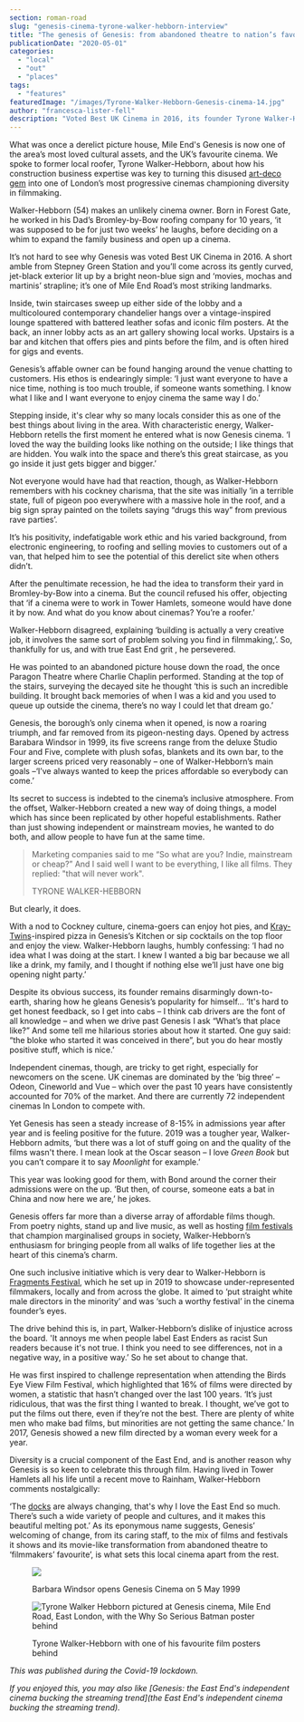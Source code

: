 ```yaml
---
section: roman-road
slug: "genesis-cinema-tyrone-walker-hebborn-interview"
title: "The genesis of Genesis: from abandoned theatre to nation’s favourite indie cinema"
publicationDate: "2020-05-01"
categories: 
  - "local"
  - "out"
  - "places"
tags: 
  - "features"
featuredImage: "/images/Tyrone-Walker-Hebborn-Genesis-cinema-14.jpg"
author: "francesca-lister-fell"
description: "Voted Best UK Cinema in 2016, its founder Tyrone Walker-Hebborn tell us about the venue's surprising beginning, standing up for the underdogs of cinema and bringing the East End's inclusive spirit to the industry."
---
```


What was once a derelict picture house, Mile End's Genesis is now one of the area’s most loved cultural assets, and the UK’s favourite cinema. We spoke to former local roofer, Tyrone Walker-Hebborn, about how his construction business expertise was key to turning this disused [art-deco gem](https://romanroadlondon.com/old-cinemas-bow-mile-end/) into one of London’s most progressive cinemas championing diversity in filmmaking.

Walker-Hebborn (54) makes an unlikely cinema owner. Born in Forest Gate, he worked in his Dad’s Bromley-by-Bow roofing company for 10 years, ‘it was supposed to be for just two weeks’ he laughs, before deciding on a whim to expand the family business and open up a cinema.

It’s not hard to see why Genesis was voted Best UK Cinema in 2016. A short amble from Stepney Green Station and you’ll come across its gently curved, jet-black exterior lit up by a bright neon-blue sign and ‘movies, mochas and martinis’ strapline; it’s one of Mile End Road’s most striking landmarks. 

Inside, twin staircases sweep up either side of the lobby and a multicoloured contemporary chandelier hangs over a vintage-inspired lounge spattered with battered leather sofas and iconic film posters. At the back, an inner lobby acts as an art gallery showing local works. Upstairs is a bar and kitchen that offers pies and pints before the film, and is often hired for gigs and events.

Genesis’s affable owner can be found hanging around the venue chatting to customers. His ethos is endearingly simple: ‘I just want everyone to have a nice time, nothing is too much trouble, if someone wants something. I know what I like and I want everyone to enjoy cinema the same way I do.’ 

Stepping inside, it's clear why so many locals consider this as one of the best things about living in the area. With characteristic energy, Walker-Hebborn retells the first moment he entered what is now Genesis cinema. ‘I loved the way the building looks like nothing on the outside; I like things that are hidden. You walk into the space and there’s this great staircase, as you go inside it just gets bigger and bigger.’ 

Not everyone would have had that reaction, though, as Walker-Hebborn remembers with his cockney charisma, that the site was initially ‘in a terrible state, full of pigeon poo everywhere with a massive hole in the roof, and a big sign spray painted on the toilets saying “drugs this way” from previous rave parties’. 

It’s his positivity, indefatigable work ethic and his varied background, from electronic engineering, to roofing and selling movies to customers out of a van, that helped him to see the potential of this derelict site when others didn’t.

After the penultimate recession, he had the idea to transform their yard in Bromley-by-Bow into a cinema. But the council refused his offer, objecting that ‘if a cinema were to work in Tower Hamlets, someone would have done it by now. And what do you know about cinemas? You’re a roofer.’ 

Walker-Hebborn disagreed, explaining ‘building is actually a very creative job, it involves the same sort of problem solving you find in filmmaking,’. So, thankfully for us, and with true East End grit , he persevered. 

He was pointed to an abandoned picture house down the road, the once Paragon Theatre where Charlie Chaplin performed. Standing at the top of the stairs, surveying the decayed site he thought ‘this is such an incredible building. It brought back memories of when I was a kid and you used to queue up outside the cinema, there’s no way I could let that dream go.’ 

Genesis, the borough’s only cinema when it opened, is now a roaring triumph, and far removed from its pigeon-nesting days. Opened by actress Barabara Windsor in 1999, its five screens range from the deluxe Studio Four and Five, complete with plush sofas, blankets and its own bar, to the larger screens priced very reasonably – one of Walker-Hebborn’s main goals –‘I’ve always wanted to keep the prices affordable so everybody can come.’

Its secret to success is indebted to the cinema’s inclusive atmosphere. From the offset, Walker-Hebborn created a new way of doing things, a model which has since been replicated by other hopeful establishments. Rather than just showing independent or mainstream movies, he wanted to do both, and allow people to have fun at the same time. 

> Marketing companies said to me “So what are you? Indie, mainstream or cheap?” And I said well I want to be everything, I like all films. They replied: "that will never work".
> 
> TYRONE WALKER-HEBBORN

But clearly, it does.

With a nod to Cockney culture, cinema-goers can enjoy hot pies, and [Kray-Twins](https://romanroadlondon.com/history-double-r-club-kray-twins-nightclub-bow-road/)\-inspired pizza in Genesis’s Kitchen or sip cocktails on the top floor and enjoy the view. Walker-Hebborn laughs, humbly confessing: ‘I had no idea what I was doing at the start. I knew I wanted a big bar because we all like a drink, my family, and I thought if nothing else we’ll just have one big opening night party.’ 

Despite its obvious success, its founder remains disarmingly down-to-earth, sharing how he gleans Genesis’s popularity for himself... ‘It's hard to get honest feedback, so I get into cabs – I think cab drivers are the font of all knowledge – and when we drive past Genesis I ask “What’s that place like?” And some tell me hilarious stories about how it started. One guy said: “the bloke who started it was conceived in there”, but you do hear mostly positive stuff, which is nice.’ 

Independent cinemas, though, are tricky to get right, especially for newcomers on the scene. UK cinemas are dominated by the ‘big three’ – Odeon, Cineworld and Vue – which over the past 10 years have consistently accounted for 70% of the market. And there are currently 72 independent cinemas In London to compete with. 

Yet Genesis has seen a steady increase of 8-15% in admissions year after year and is feeling positive for the future. 2019 was a tougher year, Walker-Hebborn admits, ‘but there was a lot of stuff going on and the quality of the films wasn't there. I mean look at the Oscar season – I love _Green Book_ but you can’t compare it to say _Moonlight_ for example.’ 

This year was looking good for them, with Bond around the corner their admissions were on the up. ‘But then, of course, someone eats a bat in China and now here we are,’ he jokes.

Genesis offers far more than a diverse array of affordable films though. From poetry nights, stand up and live music, as well as hosting [film festivals](https://romanroadlondon.com/east-end-film-festival-2018-highlights/) that champion marginalised groups in society, Walker-Hebborn’s enthusiasm for bringing people from all walks of life together lies at the heart of this cinema’s charm.

One such inclusive initiative which is very dear to Walker-Hebborn is [Fragments Festival](https://romanroadlondon.com/inaugural-fragments-festival-ends-genesis-cinema/), which he set up in 2019 to showcase under-represented filmmakers, locally and from across the globe. It aimed to ‘put straight white male directors in the minority’ and was ‘such a worthy festival’ in the cinema founder’s eyes. 

The drive behind this is, in part, Walker-Hebborn’s dislike of injustice across the board. 'It annoys me when people label East Enders as racist Sun readers because it's not true. I think you need to see differences, not in a negative way, in a positive way.’ So he set about to change that.

He was first inspired to challenge representation when attending the Birds Eye View Film Festival, which highlighted that 16% of films were directed by women, a statistic that hasn’t changed over the last 100 years. ‘It’s just ridiculous, that was the first thing I wanted to break. I thought, we’ve got to put the films out there, even if they’re not the best. There are plenty of white men who make bad films, but minorities are not getting the same chance.’ In 2017, Genesis showed a new film directed by a woman every week for a year. 

Diversity is a crucial component of the East End, and is another reason why Genesis is so keen to celebrate this through film. Having lived in Tower Hamlets all his life until a recent move to Rainham, Walker-Hebborn comments nostalgically:

‘The [docks](https://romanroadlondon.com/isle-dogs-mike-seaborne-book-review/) are always changing, that's why I love the East End so much. There’s such a wide variety of people and cultures, and it makes this beautiful melting pot.’ As its eponymous name suggests, Genesis’ welcoming of change, from its caring staff, to the mix of films and festivals it shows and its movie-like transformation from abandoned theatre to ‘filmmakers’ favourite’, is what sets this local cinema apart from the rest.

<figure>

![](/images/Barbara-Windsor-opens-Genesis-cinema.jpeg)

<figcaption>

Barbara Windsor opens Genesis Cinema on 5 May 1999

</figcaption>

</figure>

<figure>

![Tyrone Walker Hebborn pictured at Genesis cinema, Mile End Road, East London, with the Why So Serious Batman poster behind](/images/Tyrone-Walker-Hebborn-Genesis-cinema-7-1024x683.jpg)

<figcaption>

Tyrone Walker-Hebborn with one of his favourite film posters behind

</figcaption>

</figure>

_This was published during the Covid-19 lockdown._  

  
_If you enjoyed this, you may also like [Genesis: the East End's independent cinema bucking the streaming trend](the East End's independent cinema bucking the streaming trend)._


